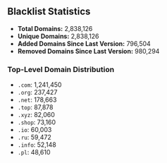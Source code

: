 ## Blacklist Statistics

- **Total Domains:** 2,838,126
- **Unique Domains:** 2,838,126
- **Added Domains Since Last Version:** 796,504
- **Removed Domains Since Last Version:** 980,294

### Top-Level Domain Distribution

-  `.com`: 1,241,450
-  `.org`: 237,427
-  `.net`: 178,663
-  `.top`: 87,878
-  `.xyz`: 82,060
-  `.shop`: 73,160
-  `.io`: 60,003
-  `.ru`: 59,472
-  `.info`: 52,148
-  `.pl`: 48,610
